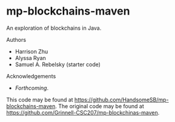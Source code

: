 # mp-blockchains-maven

An exploration of blockchains in Java.

Authors

* Harrison Zhu
* Alyssa Ryan
* Samuel A. Rebelsky (starter code)

Acknowledgements

* _Forthcoming_.

This code may be found at <https://github.com/HandsomeSB/mp-blockchains-maven>. The original code may be found at <https://github.com/Grinnell-CSC207/mp-blockchinas-maven>.
